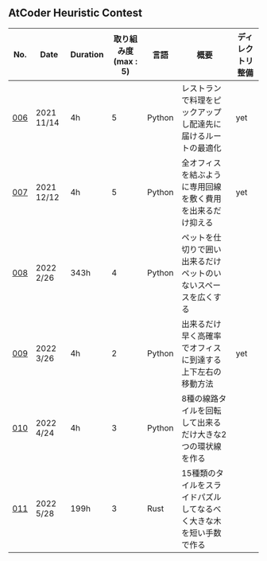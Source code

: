 ## AtCoder Heuristic Contest

| No. | Date | Duration | 取り組み度  (max : 5) | 言語 | 概要 | ディレクトリ整備 |
| --- | --- | --- | --- | --- | --- | --- |
| [006](https://github.com/habvi/atcoder_heuristic_contest/tree/master/006_FoodDelivery) | 2021  11/14 | 4h | 5 | Python | レストランで料理をピックアップし配達先に届けるルートの最適化 | yet |
| [007](https://github.com/habvi/atcoder_heuristic_contest/tree/master/007_OnlineMST) | 2021  12/12 | 4h | 5 | Python | 全オフィスを結ぶように専用回線を敷く費用を出来るだけ抑える | yet |
| [008](https://github.com/habvi/AHC008_Territory_python) | 2022  2/26 | 343h | 4 | Python | ペットを仕切りで囲い出来るだけペットのいないスペースを広くする | |
| [009](https://github.com/habvi/atcoder_heuristic_contest/tree/master/009_RobustMemory-of-CommutingRoutes) | 2022  3/26 | 4h | 2 | Python | 出来るだけ早く高確率でオフィスに到達する上下左右の移動方法 | yet |
| [010](https://github.com/habvi/atcoder_heuristic_contest/tree/master/010_LoopLines) | 2022  4/24 | 4h | 3 | Python | 8種の線路タイルを回転して出来るだけ大きな2つの環状線を作る |
| [011](https://github.com/habvi/atcoder_heuristic_contest/tree/master/011_SlidingTreePuzzle) | 2022  5/28 | 199h | 3 | Rust | 15種類のタイルをスライドパズルしてなるべく大きな木を短い手数で作る |